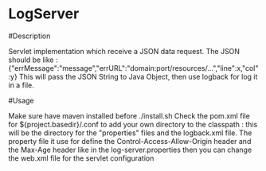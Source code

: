 # LogServer

#Description 

Servlet implementation which receive a JSON data request.
The JSON should be like : {"errMessage":"message","errURL":"domain:port/resources/...","line":x,"col":y}
This will pass the JSON String to Java Object, then use logback for log it in a file.

#Usage

Make sure have maven installed before
./install.sh
Check the pom.xml file for <configuration>
    			                      <additionalClasspathDirs>
    				                      <additionalClasspathDir>${project.basedir}/.conf</additionalClasspathDir>
    			                      </additionalClasspathDirs>
    		                      </configuration>
to add your own directory to the classpath : this will be the directory for the "properties" files and the logback.xml file.
The property file it use for define the Control-Access-Allow-Origin header and the Max-Age header like in the log-server.properties
then you can change the web.xml file for the servlet configuration
